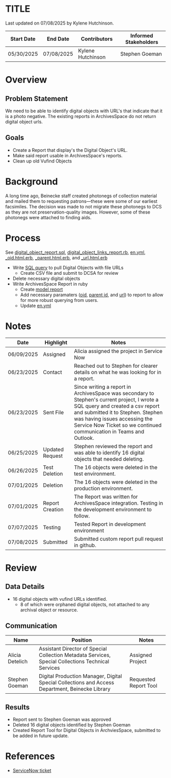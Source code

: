 # TITLE
Last updated on 07/08/2025 by Kylene Hutchinson.

| Start Date | End Date | Contributors | Informed Stakeholders |
| ---------- | -------- | ------------ | --------------------- |
| 05/30/2025 | 07/08/2025 | Kylene Hutchinson | Stephen Goeman |

# Overview
## Problem Statement
We need to be able to identify digital objects with URL's that indicate that it is a photo negative. The existing reports in ArchivesSpace do not return digital object urls.

## Goals
- Create a Report that display's the Digital Object's URL.
- Make said report usable in ArchivesSpace's reports.
- Clean up old Vufind Objects

# Background
A long time ago, Beinecke staff created photonegs of collection material and mailed them to requesting patrons—these were some of our earliest facsimiles. The decision was made to not migrate these photonegs to DCS as they are not preservation-quality images. However, some of these photonegs were attached to finding aids.


# Process
See [digital_object_report.sql](digital_object_report.sql), [digital_object_links_report.rb](digital_object_links_report.rb), [en.yml](en.yml), [_oid.html.erb](_oid.html.erb), [_parent.html.erb](_parent.html.erb), and [_url.html.erb](_url.html.erb)
- Write [SQL query](digital_object_report.sql) to pull Digital Objects with file URLs
    - Create CSV file and submit to DCSA for review
- Delete necessary digital objects
- Write ArchivesSpace Report in ruby
    - Create [model report](digital_object_links_report.rb)
    - Add necessary paramaters ([oid](_oid.html.erb), [parent id](_parent.html.erb), and [url](_url.html.erb)) to report to allow for more robust querying from users.
    - Update [en.yml](en.yml)

# Notes
| Date | Highlight | Notes |
| ---- | --------- | ----- |
| 06/09/2025 | Assigned | Alicia assigned the project in Service Now |
| 06/23/2025 | Contact | Reached out to Stephen for clearer details on what he was looking for in a report. |
| 06/23/2025 | Sent File | Since writing a report in ArchivesSpace was secondary to Stephen's current project, I wrote a SQL query and created a csv report and submitted it to Stephen. Stephen was having issues accessing the Service Now Ticket so we continued communication in Teams and Outlook. |
| 06/25/2025 | Updated Request | Stephen reviewed the report and was able to identify 16 digital objects that needed deleting. |
| 06/26/2025 | Test Deletion | The 16 objects were deleted in the test environment. |
| 07/01/2025 | Deletion | The 16 objects were deleted in the production environment. |
| 07/01/2025 | Report Creation | The Report was written for ArchivesSpace integration. Testing in the development environment to follow. |
| 07/07/2025 | Testing | Tested Report in development environment |
| 07/08/2025 | Submitted | Submitted custom report pull request in github. |

# Review

## Data Details
 - 16 digital objects with vufind URLs identified.
    - 8 of which were orphaned digital objects, not attached to any archival object or resource.

## Communication
| Name | Position | Notes |
| ---- | -------- | ----- |
| Alicia Detelich  | Assistant Director of Special Collection Metadata Services, Special Collections Technical Services | Assigned Project |
| Stephen Goeman |  Digital Production Manager, Digital Special Collections and Access Department, Beinecke Library | Requested Report Tool |

## Results
- Report sent to Stephen Goeman was approved
- Deleted 16 digital objects identified by Stephen Goeman
- Created Report Tool for Digital Objects in ArchviesSpace, submitted to be added in future update.

# References

- [ServiceNow ticket](https://yale.service-now.com/it?id=it_ticket&table=sc_req_item&sys_id=86947f4293b5a29026f5bbcd1dba1093)
